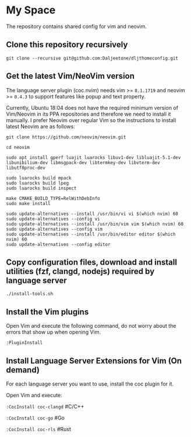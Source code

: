 # My Space

The repository contains shared config for vim and neovim.

## Clone this repository recursively

```
git clone --recursive git@github.com:Daljeetone/dljthomeconfig.git
```

## Get the latest Vim/NeoVim version

The language server plugin (coc.nvim) needs vim >= `8.1.1719` and neovim >= `0.4.3` to support features like popup and text property.

Currently, Ubuntu 18:04 does not have the required minimum version of Vim/Neovim in its PPA repositories and therefore we need to install it manually. I prefer Neovim over regular Vim so the instructions to install latest Neovim are as follows:

```
git clone https://github.com/neovim/neovim.git

cd neovim

sudo apt install gperf luajit luarocks libuv1-dev libluajit-5.1-dev libunibilium-dev libmsgpack-dev libtermkey-dev libvterm-dev libutf8proc-dev

sudo luarocks build mpack
sudo luarocks build lpeg
sudo luarocks build inspect

make CMAKE_BUILD_TYPE=RelWithDebInfo
sudo make install

sudo update-alternatives --install /usr/bin/vi vi $(which nvim) 60
sudo update-alternatives --config vi
sudo update-alternatives --install /usr/bin/vim vim $(which nvim) 60
sudo update-alternatives --config vim
sudo update-alternatives --install /usr/bin/editor editor $(which nvim) 60
sudo update-alternatives --config editor
```

## Copy configuration files, download and install utilities (fzf, clangd, nodejs) required by language server

```
./install-tools.sh
```

## Install the Vim plugins

Open Vim and execute the following command, do not worry about the errors that show up when opening Vim.
```
:PluginInstall
```

## Install Language Server Extensions for Vim (On demand)

For each language server you want to use, install the coc plugin for it.

Open Vim and execute:

`:CocInstall coc-clangd`   #C/C++

`:CocInstall coc-go`       #Go

`:CocInstall coc-rls`      #Rust

